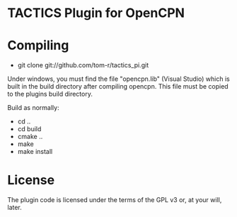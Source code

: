 TACTICS Plugin for OpenCPN
==============================
Compiling
=========

* git clone git://github.com/tom-r/tactics_pi.git

Under windows, you must find the file "opencpn.lib" (Visual Studio)  which is built in the build directory after compiling opencpn. 
This file must be copied to the plugins build directory.



Build as normally:

* cd ..
* cd build
* cmake ..
* make
* make install


License
=======
The plugin code is licensed under the terms of the GPL v3 or, at your will, later.

